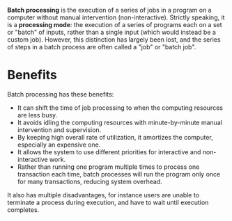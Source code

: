 __Batch processing__ is the execution of a series of jobs in a program on a computer without manual intervention (non-interactive). Strictly speaking, it is a __processing mode__: the execution of a series of programs each on a set or "batch" of inputs, rather than a single input (which would instead be a custom job). However, this distinction has largely been lost, and the series of steps in a batch process are often called a "job" or "batch job".

# Benefits

Batch processing has these benefits:

* It can shift the time of job processing to when the computing resources are less busy.  
* It avoids idling the computing resources with minute-by-minute manual intervention and supervision.  
* By keeping high overall rate of utilization, it amortizes the computer, especially an expensive one.  
* It allows the system to use different priorities for interactive and non-interactive work.  
* Rather than running one program multiple times to process one transaction each time, batch processes will run the program only once for many transactions, reducing system overhead.  

It also has multiple disadvantages, for instance users are unable to terminate a process during execution, and have to wait until execution completes.

